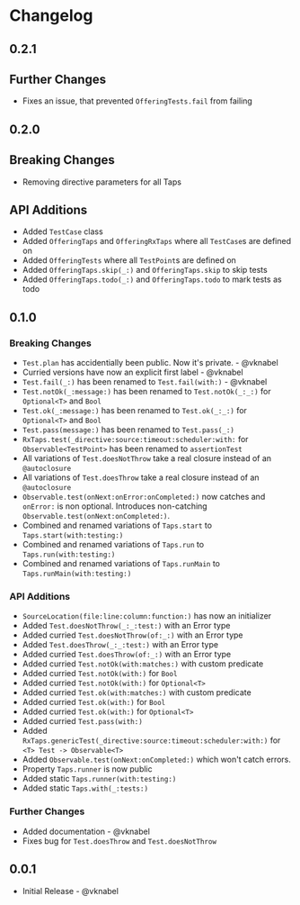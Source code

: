 # Changelog

## 0.2.1

## Further Changes

- Fixes an issue, that prevented `OfferingTests.fail` from failing

## 0.2.0

## Breaking Changes

- Removing directive parameters for all Taps

## API Additions

- Added `TestCase` class
- Added `OfferingTaps` and `OfferingRxTaps` where all `TestCase`s are defined on
- Added `OfferingTests` where all `TestPoint`s are defined on
- Added `OfferingTaps.skip(_:)` and `OfferingTaps.skip` to skip tests
- Added `OfferingTaps.todo(_:)` and `OfferingTaps.todo` to mark tests as todo

## 0.1.0

### Breaking Changes

- `Test.plan` has accidentially been public. Now it's private. - @vknabel
- Curried versions have now an explicit first label - @vknabel
- `Test.fail(_:)` has been renamed to `Test.fail(with:)` - @vknabel
- `Test.notOk(_:message:)` has been renamed to `Test.notOk(_:_:)` for `Optional<T>` and `Bool`
- `Test.ok(_:message:)` has been renamed to `Test.ok(_:_:)` for `Optional<T>` and `Bool`
- `Test.pass(message:)` has been renamed to `Test.pass(_:)`
- `RxTaps.test(_directive:source:timeout:scheduler:with:` for `Observable<TestPoint>` has been renamed to `assertionTest`
- All variations of `Test.doesNotThrow` take a real closure instead of an `@autoclosure`
- All variations of `Test.doesThrow` take a real closure instead of an `@autoclosure`
- `Observable.test(onNext:onError:onCompleted:)` now catches and `onError:` is non optional. Introduces non-catching `Observable.test(onNext:onCompleted:)`.
- Combined and renamed variations of `Taps.start` to `Taps.start(with:testing:)`
- Combined and renamed variations of `Taps.run` to `Taps.run(with:testing:)`
- Combined and renamed variations of `Taps.runMain` to `Taps.runMain(with:testing:)`

### API Additions

- `SourceLocation(file:line:column:function:)` has now an initializer
- Added `Test.doesNotThrow(_:_:test:)` with an Error type
- Added curried `Test.doesNotThrow(of:_:)` with an Error type
- Added `Test.doesThrow(_:_:test:)` with an Error type
- Added curried `Test.doesThrow(of:_:)` with an Error type
- Added curried `Test.notOk(with:matches:)` with custom predicate
- Added curried `Test.notOk(with:)` for `Bool`
- Added curried `Test.notOk(with:)` for `Optional<T>`
- Added curried `Test.ok(with:matches:)` with custom predicate
- Added curried `Test.ok(with:)` for `Bool`
- Added curried `Test.ok(with:)` for `Optional<T>`
- Added curried `Test.pass(with:)`
- Added `RxTaps.genericTest(_directive:source:timeout:scheduler:with:)` for `<T> Test -> Observable<T>`
- Added `Observable.test(onNext:onCompleted:)` which won't catch errors.
- Property `Taps.runner` is now public
- Added static `Taps.runner(with:testing:)`
- Added static `Taps.with(_:tests:)`

### Further Changes

- Added documentation - @vknabel
- Fixes bug for `Test.doesThrow` and `Test.doesNotThrow`

## 0.0.1

- Initial Release - @vknabel
